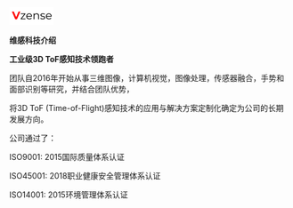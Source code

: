 ![](./Img/pico_icon.png)

**维感科技介绍**



**工业级3D ToF感知技术领跑者**



团队自2016年开始从事三维图像，计算机视觉，图像处理，传感器融合，手势和面部识别等研究，并结合团队优势，

将3D ToF (Time-of-Flight)感知技术的应用与解决方案定制化确定为公司的长期发展方向。



公司通过了：

ISO9001: 2015国际质量体系认证

ISO45001: 2018职业健康安全管理体系认证

ISO14001: 2015环境管理体系认证

